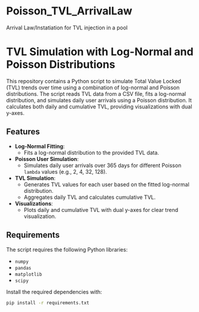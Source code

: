 # Poisson_TVL_ArrivalLaw
Arrival Law/Instatiation for TVL injection in a pool
# TVL Simulation with Log-Normal and Poisson Distributions

This repository contains a Python script to simulate Total Value Locked (TVL) trends over time using a combination of log-normal and Poisson distributions. The script reads TVL data from a CSV file, fits a log-normal distribution, and simulates daily user arrivals using a Poisson distribution. It calculates both daily and cumulative TVL, providing visualizations with dual y-axes.

## Features

- **Log-Normal Fitting**:
  - Fits a log-normal distribution to the provided TVL data.
- **Poisson User Simulation**:
  - Simulates daily user arrivals over 365 days for different Poisson `lambda` values (e.g., 2, 4, 32, 128).
- **TVL Simulation**:
  - Generates TVL values for each user based on the fitted log-normal distribution.
  - Aggregates daily TVL and calculates cumulative TVL.
- **Visualizations**:
  - Plots daily and cumulative TVL with dual y-axes for clear trend visualization.

## Requirements

The script requires the following Python libraries:
- `numpy`
- `pandas`
- `matplotlib`
- `scipy`

Install the required dependencies with:
```bash
pip install -r requirements.txt
